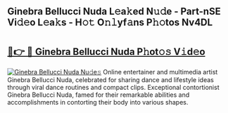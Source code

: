 ## Ginebra Bellucci Nuda L𝚎a𝚔ed N𝚞𝚍e - Part-nSE Vi𝚍𝚎o L𝚎a𝚔s - H𝚘𝚝 O𝚗𝚕yf𝚊ns P𝚑𝚘tos Nv4DL

# <h2><a href="http://kf66t6b.oniu.top/?m=Ginebra+Bellucci+Nuda">🔗👉 🔴 Ginebra Bellucci Nuda P𝚑ot𝚘𝚜 V𝚒d𝚎o</a></h2>

[![Ginebra Bellucci Nuda Nu𝚍e𝚜](https://i.imgur.com/0qMVB7G.gif)](http://kf66t6b.oniu.top/?m=Ginebra+Bellucci+Nuda)
Online entertainer and multimedia artist Ginebra Bellucci Nuda, celebrated for sharing dance and lifestyle ideas through viral dance routines and compact clips. Exceptional contortionist Ginebra Bellucci Nuda, famed for their remarkable abilities and accomplishments in contorting their body into various shapes.  
